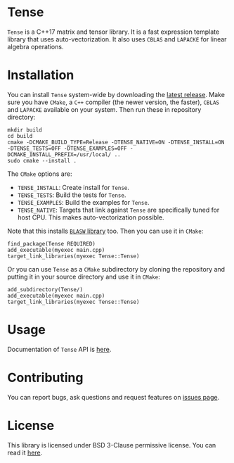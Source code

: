 # Tense
```Tense``` is a C++17 matrix and tensor library. It is a fast expression template library that uses auto-vectorization. It also uses ```CBLAS``` and ```LAPACKE``` for linear algebra operations. 

# Installation
You can install ```Tense``` system-wide by downloading the [latest release](https://github.com/Mathific/Tense/releases/latest). Make sure you have ```CMake```, a ```C++``` compiler (the newer version, the faster), ```CBLAS``` and ```LAPACKE``` available on your system. Then run these in repository directory:

``` shell
mkdir build
cd build
cmake -DCMAKE_BUILD_TYPE=Release -DTENSE_NATIVE=ON -DTENSE_INSTALL=ON -DTENSE_TESTS=OFF -DTENSE_EXAMPLES=OFF -DCMAKE_INSTALL_PREFIX=/usr/local/ ..
sudo cmake --install .
```

The ```CMake``` options are:
+ ```TENSE_INSTALL```: Create install for ```Tense```.
+ ```TENSE_TESTS```: Build the tests for ```Tense```.
+ ```TENSE_EXAMPLES```: Build the examples for ```Tense```.
+ ```TENSE_NATIVE```: Targets that link against ```Tense``` are specifically tuned for host CPU. This makes auto-vectorization possible.

Note that this installs [```BLASW``` library](https://github.com/Mathific/Blasw) too. Then you can use it in ```CMake```:

``` shell
find_package(Tense REQUIRED)
add_executable(myexec main.cpp)
target_link_libraries(myexec Tense::Tense)
```

Or you can use ```Tense``` as a ```CMake``` subdirectory by cloning the repository and putting it in your source directory and use it in ```CMake```:

```
add_subdirectory(Tense/)
add_executable(myexec main.cpp)
target_link_libraries(myexec Tense::Tense)
```

# Usage
Documentation of ```Tense``` API is [here](USAGE.md).

# Contributing
You can report bugs, ask questions and request features on [issues page](../../issues).

# License
This library is licensed under BSD 3-Clause permissive license. You can read it [here](LICENSE).
